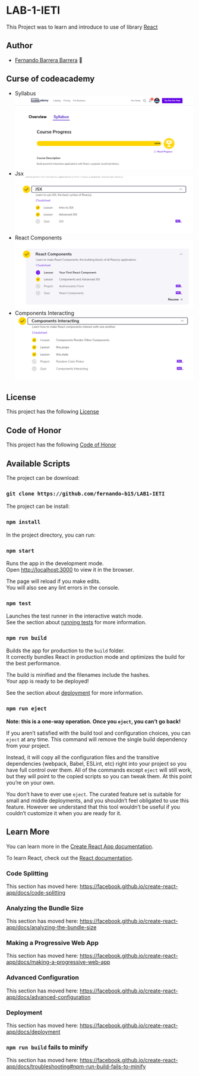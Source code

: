 # LAB-1-IETI
This Project was to learn and introduce to use of library [React](https://github.com/facebook/create-react-app)


## Author
  * [Fernando Barrera Barrera](https://github.com/fernando-b15) :guitar:
  
## Curse of codeacademy
  * Syllabus
        ![img](https://github.com/fernando-b15/LAB1-IETI/blob/master/img/curso1.PNG)
  * Jsx 
        ![img](https://github.com/fernando-b15/LAB1-IETI/blob/master/img/curso%202.PNG)
  * React Components      
        ![img](https://github.com/fernando-b15/LAB1-IETI/blob/master/img/curso4.PNG)
  * Components Interacting
        ![img](https://github.com/fernando-b15/LAB1-IETI/blob/master/img/curso3.PNG)
        
## License

This project has the following [License](https://github.com/fernando-b15/LAB1-IETI/blob/master/LICENSE)

## Code of Honor

This project has the following [Code of Honor](https://github.com/fernando-b15/LAB1-IETI/blob/master/Codigo%20de%20Honor.txt)

## Available Scripts

The project can be download:

### `git clone https://github.com/fernando-b15/LAB1-IETI`

The project can be install:

### `npm install`

In the project directory, you can run:

### `npm start`

Runs the app in the development mode.<br />
Open [http://localhost:3000](http://localhost:3000) to view it in the browser.

The page will reload if you make edits.<br />
You will also see any lint errors in the console.

### `npm test`

Launches the test runner in the interactive watch mode.<br />
See the section about [running tests](https://facebook.github.io/create-react-app/docs/running-tests) for more information.

### `npm run build`

Builds the app for production to the `build` folder.<br />
It correctly bundles React in production mode and optimizes the build for the best performance.

The build is minified and the filenames include the hashes.<br />
Your app is ready to be deployed!

See the section about [deployment](https://facebook.github.io/create-react-app/docs/deployment) for more information.

### `npm run eject`

**Note: this is a one-way operation. Once you `eject`, you can’t go back!**

If you aren’t satisfied with the build tool and configuration choices, you can `eject` at any time. This command will remove the single build dependency from your project.

Instead, it will copy all the configuration files and the transitive dependencies (webpack, Babel, ESLint, etc) right into your project so you have full control over them. All of the commands except `eject` will still work, but they will point to the copied scripts so you can tweak them. At this point you’re on your own.

You don’t have to ever use `eject`. The curated feature set is suitable for small and middle deployments, and you shouldn’t feel obligated to use this feature. However we understand that this tool wouldn’t be useful if you couldn’t customize it when you are ready for it.

## Learn More

You can learn more in the [Create React App documentation](https://facebook.github.io/create-react-app/docs/getting-started).

To learn React, check out the [React documentation](https://reactjs.org/).

### Code Splitting

This section has moved here: https://facebook.github.io/create-react-app/docs/code-splitting

### Analyzing the Bundle Size

This section has moved here: https://facebook.github.io/create-react-app/docs/analyzing-the-bundle-size

### Making a Progressive Web App

This section has moved here: https://facebook.github.io/create-react-app/docs/making-a-progressive-web-app

### Advanced Configuration

This section has moved here: https://facebook.github.io/create-react-app/docs/advanced-configuration

### Deployment

This section has moved here: https://facebook.github.io/create-react-app/docs/deployment

### `npm run build` fails to minify

This section has moved here: https://facebook.github.io/create-react-app/docs/troubleshooting#npm-run-build-fails-to-minify
